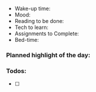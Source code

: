 - Wake-up time:
- Mood:
- Reading to be done:
- Tech to learn:
- Assignments to Complete:
- Bed-time:

### Planned highlight of the day:

### Todos:
- [ ]
